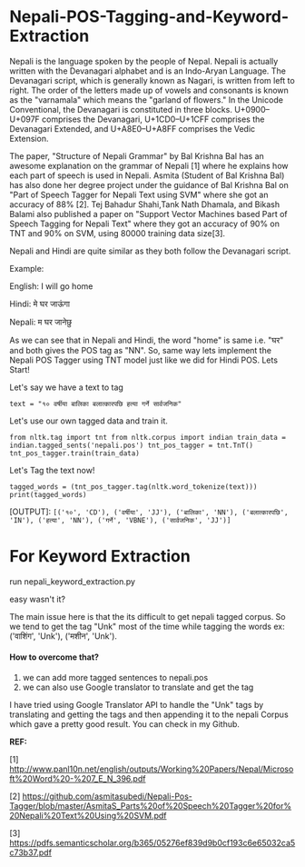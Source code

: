 # Nepali-POS-Tagging-and-Keyword-Extraction
Nepali is the language spoken by the people of Nepal. Nepali is actually written with the Devanagari alphabet and is an Indo-Aryan Language. The Devanagari script, which is generally known as Nagari, is written from left to right. The order of the letters made up of vowels and consonants is known as the "varnamala" which means the "garland of flowers." In the Unicode Conventional, the Devanagari is constituted in three blocks. U+0900–U+097F comprises the Devanagari, U+1CD0–U+1CFF comprises the Devanagari Extended, and U+A8E0–U+A8FF comprises the Vedic Extension. 


The paper, "Structure of Nepali Grammar" by Bal Krishna Bal has an awesome explanation on the grammar of Nepali [1] where he explains how each part of speech is used in Nepali. Asmita (Student of Bal Krishna Bal) has also done her degree project under the guidance of Bal Krishna Bal on "Part of Speech Tagger for Nepali Text using SVM" where she got an accuracy of 88% [2]. Tej Bahadur Shahi,Tank Nath Dhamala, and Bikash Balami also published a paper on "Support Vector Machines based Part of Speech Tagging for Nepali Text" where they got an accuracy of 90% on TNT and 90% on SVM, using 80000 training data size[3].


Nepali and Hindi are quite similar as they both follow the Devanagari script.


Example:

English: I will go home

Hindi: मे घर जाऊंगा

Nepali: म घर जानेछु

As we can see that in Nepali and Hindi, the word "home" is same i.e. "घर" and both gives the POS tag as "NN". So, same way lets implement the Nepali POS Tagger using TNT model just like we did for Hindi POS. Lets Start!


Let's say we have a text to tag

`text = "१० वर्षीया बालिका बलात्कारपछि हत्या गर्ने सार्वजनिक"`


Let's use our own tagged data and train it.

`from nltk.tag import tnt
from nltk.corpus import indian
train_data = indian.tagged_sents('nepali.pos')
tnt_pos_tagger = tnt.TnT()
tnt_pos_tagger.train(train_data)`


Let's Tag the text now!


`tagged_words = (tnt_pos_tagger.tag(nltk.word_tokenize(text)))
print(tagged_words)`


[OUTPUT]:
 `[('१०', 'CD'), ('वर्षीया', 'JJ'), ('बालिका', 'NN'), ('बलात्कारपछि', 'IN'), ('हत्या', 'NN'), ('गर्ने', 'VBNE'), ('सार्वजनिक', 'JJ')]`

# For Keyword Extraction
run nepali_keyword_extraction.py

easy wasn't it?


The main issue here is that the its difficult to get nepali tagged corpus. So we tend to get the tag "Unk" most of the time while tagging the words ex: ('वाशिंग', 'Unk'), ('मशीन', 'Unk').


#### How to overcome that?

1. we can add more tagged sentences to nepali.pos
2. we can also use Google translator to translate and get the tag

I have tried using Google Translator API to handle the "Unk" tags by translating and getting the tags and then appending it to the nepali Corpus which gave a pretty good result. You can check in my Github.

**REF:**

[1] http://www.panl10n.net/english/outputs/Working%20Papers/Nepal/Microsoft%20Word%20-%207_E_N_396.pdf

[2] https://github.com/asmitasubedi/Nepali-Pos-Tagger/blob/master/AsmitaS_Parts%20of%20Speech%20Tagger%20for%20Nepali%20Text%20Using%20SVM.pdf

[3] https://pdfs.semanticscholar.org/b365/05276ef839d9b0cf193c6e65032ca5c73b37.pdf
